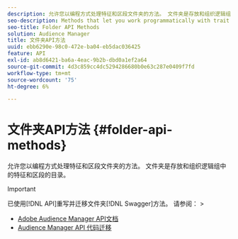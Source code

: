 ```yaml
---
description: 允许您以编程方式处理特征和区段文件夹的方法。 文件夹是存放和组织逻辑组中的特征和区段的目录。
seo-description: Methods that let you work programmatically with trait and segment folders. Folders are directories that hold and organize traits and segments in logical groups.
seo-title: Folder API Methods
solution: Audience Manager
title: 文件夹API方法
uuid: ebb6290e-98c0-472e-ba04-eb5dac036425
feature: API
exl-id: ab8d6421-ba6a-4eac-9b2b-dbd0a1ef2a64
source-git-commit: 4d3c859cc4dc5294286680b0e63c287e0409f7fd
workflow-type: tm+mt
source-wordcount: '75'
ht-degree: 6%

---
```


# 文件夹API方法 {#folder-api-methods}

允许您以编程方式处理特征和区段文件夹的方法。 文件夹是存放和组织逻辑组中的特征和区段的目录。

<!-- api-folders.xml -->

>[!IMPORTANT]
>
>已使用[!DNL API]重写并迁移文件夹[!DNL Swagger]方法。 请参阅： >
>* [Adobe Audience Manager API文档](https://bank.demdex.com/portal/swagger/index.html)
>* [Audience Manager API 代码迁移](../../api/api-swagger-migration.md)
